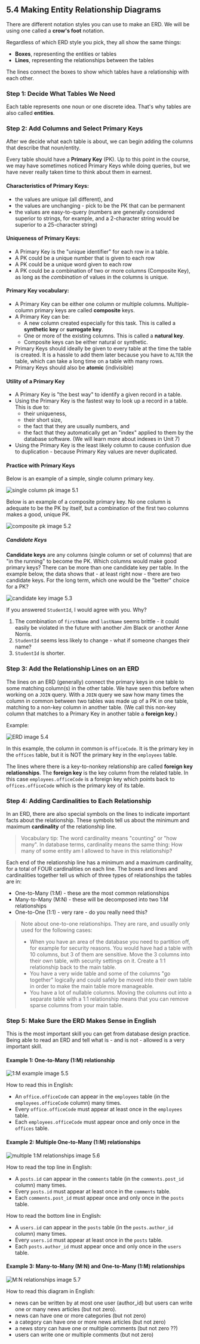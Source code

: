 ## 5.4 Making Entity Relationship Diagrams
There are different notation styles you can use to make an ERD. We will be using one called a **crow's foot** notation.

Regardless of which ERD style you pick, they all show the same things:
* **Boxes**, representing the entities or tables
* **Lines**, representing the relationships between the tables

The lines connect the boxes to show which tables have a relationship with each other. 

### Step 1: Decide What Tables We Need
Each table represents one noun or one discrete idea. That's why tables are also called **entities**.

### Step 2: Add Columns and Select Primary Keys
After we decide what each table is about, we can begin adding the columns that describe that noun/entity.

Every table should have a **Primary Key** (PK). Up to this point in the course, we may have sometimes noticed Primary Keys while doing queries, but we have never really taken time to think about them in earnest.

#### Characteristics of Primary Keys: 
* the values are unique (all different), and
* the values are unchanging - pick to be the PK that can be permanent
* the values are easy-to-query (numbers are generally considered superior to strings, for example, and a 2-character string would be superior to a 25-character string)

#### Uniqueness of Primary Keys:
* A Primary Key is the "unique identifier" for each row in a table. 
* A PK could be a unique number that is given to each row
* A PK could be a unique word given to each row
* A PK could be a combination of two or more columns (Composite Key), as long as the *combination* of values in the columns is unique.

#### Primary Key vocabulary:
* A Primary Key can be either one column or multiple columns. Multiple-column primary keys are called **composite** keys.
* A Primary Key can be:
  * A new column created especially for this task. This is called a **synthetic key** or **surrogate key**.
  * One or more of the existing columns. This is called a **natural key**.
  * Composite keys can be either natural or synthetic.
* Primary Keys should ideally be given to every table at the time the table is created. It is a hassle to add them later because you have to `ALTER` the table, which can take a long time on a table with many rows.
* Primary Keys should also be **atomic** (indivisible) 

#### Utility of a Primary Key
* A Primary Key is "the best way" to identify a given record in a table. 
* Using the Primary Key is the fastest way to look up a record in a table. This is due to:
  * their uniqueness,
  * their short size, 
  * the fact that they are usually numbers, and 
  * the fact that they automatically get an "index" applied to them by the database software. (We will learn more about indexes in Unit 7)
* Using the Primary Key is the least likely column to cause confusion due to duplication - because Primary Key values are never duplicated.

#### Practice with Primary Keys
Below is an example of a simple, single column primary key.

![single column pk image 5.1](https://github.com/megansquire/CSC301/blob/master/images/5.1.png)

Below is an example of a composite primary key. No one column is adequate to be the PK by itself, but a combination of the first two columns makes a good, unique PK.

![composite pk image 5.2](https://github.com/megansquire/CSC301/blob/master/images/5.2.png)

##### Candidate Keys
**Candidate keys** are any columns (single column or set of columns) that are "in the running" to become the PK. Which columns would make good primary keys? There can be more than one candidate key per table. In the example below, the data shows that - at least right now - there are two candidate keys. For the long term, which one would be the "better" choice for a PK?

![candidate key image 5.3](https://github.com/megansquire/CSC301/blob/master/images/5.3.png)

If you answered `StudentId`, I would agree with you. Why? 
1. The combination of `firstName` and `lastName` seems brittle - it could easily be violated in the future with another Jim Black or another Anne Norris. 
1. `StudentId` seems less likely to change - what if someone changes their name?
1. `StudentId` is shorter.

### Step 3: Add the Relationship Lines on an ERD
The lines on an ERD (generally) connect the primary keys in one table to some matching column(s) in the other table. We have seen this before when working on a `JOIN` query. With a `JOIN` query we saw how many times the column in common between two tables was made up of a PK in one table, matching to a non-key column in another table. (We call this non-key column that matches to a Primary Key in another table a **foreign key**.)

Example:

![ERD image 5.4](https://github.com/megansquire/CSC301/blob/master/images/5.4.png)

In this example, the column in common is `officeCode`. It is the primary key in the `offices` table, but it is NOT the primary key in the `employees` table. 

The lines where there is a key-to-nonkey relationship are called **foreign key relationships**. The **foreign key** is the key column from the related table. In this case `employees.officeCode` is a foreign key which points back to `offices.officeCode` which is the primary key of its table.

### Step 4: Adding Cardinalities to Each Relationship
In an ERD, there are also special symbols on the lines to indicate important facts about the relationship. These symbols tell us about the minimum and maximum **cardinality** of the relationship line. 

> Vocabulary tip: The word cardinality means "counting" or "how many". In database terms, cardinality means the same thing: How many of some entity am I allowed to have in this relationship?

Each end of the relationship line has a minimum and a maximum cardinality, for a total of FOUR cardinalities on each line. The boxes and lines and cardinalities together tell us which of three types of relationships the tables are in:
* One-to-Many (1:M) - these are the most common relationships
* Many-to-Many (M:N) - these will be decomposed into two 1:M relationships
* One-to-One (1:1) - very rare - do you really need this? 

> Note about one-to-one relationships. They are rare, and usually only used for the following cases:
> * When you have an area of the database you need to partition off, for example for security reasons. You would have had a table with 10 columns, but 3 of them are sensitive. Move the 3 columns into their own table, with security settings on it. Create a 1:1 relationship back to the main table. 
> * You have a very wide table and some of the columns "go together" logically and could safely be moved into their own table in order to make the main table more manageable.
> * You have a lot of nullable columns. Moving the columns out into a separate table with a 1:1 relationship means that you can remove sparse columns from your main table.

### Step 5: Make Sure the ERD Makes Sense in English
This is the most important skill you can get from database design practice. Being able to read an ERD and tell what is - and is not - allowed is a very important skill.

#### Example 1: One-to-Many (1:M) relationship

![1:M example image 5.5](https://github.com/megansquire/CSC301/blob/master/images/5.5.png)

How to read this in English: 
* An `office.officeCode` can appear in the `employees` table (in the `employees.officeCode` column) many times. 
* Every `office.officeCode` must appear at least once in the `employees` table.
* Each `employees.officeCode` must appear once and only once in the `offices` table.

#### Example 2: Multiple One-to-Many (1:M) relationships

![multiple 1:M relationships image 5.6](https://github.com/megansquire/CSC301/blob/master/images/5.6.png)

How to read the top line in English: 
* A `posts.id` can appear in the `comments` table (in the `comments.post_id` column) many times. 
* Every `posts.id` must appear at least once in the `comments` table.
* Each `comments.post_id` must appear once and only once in the `posts` table.

How to read the bottom line in English: 
* A `users.id` can appear in the `posts` table (in the `posts.author_id` column) many times. 
* Every `users.id` must appear at least once in the `posts` table.
* Each `posts.author_id` must appear once and only once in the `users` table.

#### Example 3: Many-to-Many (M:N) and One-to-Many (1:M) relationships
![M:N relationships image 5.7](https://github.com/megansquire/CSC301/blob/master/images/5.7.png)

How to read this diagram in English:
* news can be written by at most one user (author_id) but users can write one or many news articles (but not zero).
* news can have one or more categories (but not zero)
* a category can have one or more news articles (but not zero)
* a news story can have one or multiple comments (but not zero ??)
* users can write one or multiple comments (but not zero)

